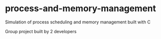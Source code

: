 # process-and-memory-management
Simulation of process scheduling and memory management built with C

Group project built by 2 developers
